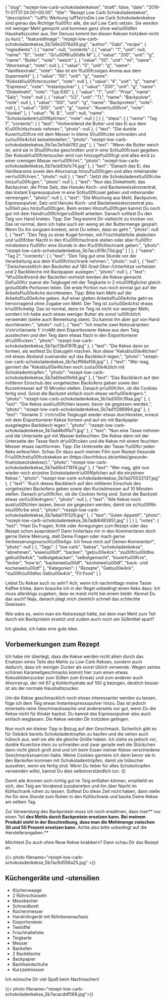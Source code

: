 {
    "slug": "rezept-low-carb-schokoladenkekse",
    "draft": false,
    "date": "2019-11-01T17:34:00+00:00",
    "title": "Rezept Low Carb Schokoladenkekse",
    "description": "\uff1c Werbung \uff1e\r\nDie Low Carb Schokoladenkekse sind genau das Richtige f\u00fcr alle, die auf Low Carb setzen. Sie werden mit weniger Mehl gemacht und kommen ganz ohne wei\u00dfen Haushaltszucker aus. Der Genuss kommt bei diesen Keksen trotzdem nicht zu kurz.",
    "featuredImage": "rezept-low-carb-schokoladenkekse_5b7a9e2076a59.jpg",
    "author": "Gabi",
    "recipe": {
        "ingredients": [
            {
                "name": null,
                "contents": [
                    {
                        "value": "1",
                        "unit": null,
                        "name": "Ei",
                        "note": "Gr\u00f6\u00dfe M"
                    },
                    {
                        "value": "200",
                        "unit": "g",
                        "name": "Butter",
                        "note": "weich"
                    },
                    {
                        "value": "50",
                        "unit": "ml",
                        "name": "Ahornsirup",
                        "note": null
                    },
                    {
                        "value": "5",
                        "unit": "g",
                        "name": "Vanilleextrakt",
                        "note": "das ist ein fl\u00fcssiges Aroma aus dem Supermarkt"
                    },
                    {
                        "value": "50",
                        "unit": "g",
                        "name": "Kokosbl\u00fctenzucker",
                        "note": null
                    },
                    {
                        "value": "4",
                        "unit": "g",
                        "name": "Espresso",
                        "note": "Instantpulver"
                    },
                    {
                        "value": "200",
                        "unit": "g",
                        "name": "Dinkelmehl",
                        "note": "Typ 630"
                    },
                    {
                        "value": "1",
                        "unit": "Prise",
                        "name": "Salz",
                        "note": null
                    },
                    {
                        "value": "1\/2",
                        "unit": "TL",
                        "name": "Backpulver",
                        "note": null
                    },
                    {
                        "value": "100",
                        "unit": "g",
                        "name": "Backprotein",
                        "note": null
                    },
                    {
                        "value": "200",
                        "unit": "g",
                        "name": "Kuvert\u00fcre",
                        "note": "dunkel"
                    },
                    {
                        "value": "N. B.",
                        "unit": null,
                        "name": "Schokoladentr\u00f6pfchen",
                        "note": null
                    }
                ]
            }
        ],
        "steps": [
            {
                "name": "Tag 1",
                "contents": [
                    {
                        "text": "Vorbereitend die Butter und das Ei aus dem K\u00fchlschrank nehmen.",
                        "photo": null
                    },
                    {
                        "text": "Die dunkle Kuvert\u00fcre mit dem Messer in kleine St\u00fccke schneiden und zun\u00e4chst beiseitestellen.",
                        "photo": "rezept-low-carb-schokoladenkekse_5b7ac3e5dd782.jpg"
                    },
                    {
                        "text": "Wenn die Butter weich ist, wird sie in St\u00fccke geschnitten und in eine Sch\u00fcssel gegeben. Der Kokosbl\u00fctenzucker wird nun hinzugef\u00fcgt und alles wird zu einer cremigen Masse verr\u00fchrt.",
                        "photo": "rezept-low-carb-schokoladenkekse_5b7acb83e1c74.jpg"
                    },
                    {
                        "text": "Danach das Ei, das Vanillearoma sowie den Ahornsirup hinzuf\u00fcgen und alles miteinander verr\u00fchren.",
                        "photo": null
                    },
                    {
                        "text": "Jetzt die Schokoladenst\u00fccke hinzuf\u00fcgen.",
                        "photo": null
                    },
                    {
                        "text": "Nun das Dinkelmehl, das Backpulver, die Prise Salz, das Hanuko Koch- und Backeiweisskonzentrat, das Instant Espressopulver in eine Sch\u00fcssel geben und miteinander vermengen.",
                        "photo": null
                    },
                    {
                        "text": "Die Mischung aus Mehl, Backpulver, Espressopulver, Salz und Hanuko Koch- und Backeiweisskonzentrat peu \u00e0 peu hinzuf\u00fcgen. Beim ersten Hinzuf\u00fcgen kannst Du noch gut mit dem Handr\u00fchrger\u00e4t arbeiten. Danach solltest Du den Teig von Hand kneten. Tipp: Der Teig kommt Dir vielleicht zu trocken vor. Das ist normal, denn ich habe auch ein wenig an der Buttermenge gespart. Wenn Du ihn sorgsam knetest, wirst Du sehen, dass es geht.",
                        "photo": null
                    },
                    {
                        "text": "Den Teig zu einer Kugel formen, mit Frischhaltefolie abdecken und \u00fcber Nacht in den K\u00fchschrank stellen oder aber f\u00fcr mindestens f\u00fcr eine Stunde in den K\u00fchlschrank geben.",
                        "photo": "rezept-low-carb-schokoladenkekse_5b7acc819c73d.jpg"
                    }
                ]
            },
            {
                "name": "Tag 2",
                "contents": [
                    {
                        "text": "Den Teig gut eine Stunde vor der Verarbeitung aus dem K\u00fchlschrank nehmen.",
                        "photo": null
                    },
                    {
                        "text": "Zwischenzeitlich den Backofen auf 180 Grad Ober-\/Unterhitze vorheizen und 2 Backbleche mit Backpapier auslegen.",
                        "photo": null
                    },
                    {
                        "text": "W\u00e4hrend der Backofen vorheizt werden die Kekse gemacht. Daf\u00fcr zuerst die Teigkugel mit der Teigkarte in 2 m\u00f6glichst gleich gro\u00dfe Portionen teilen. Die erste Portion nun noch einmal gut auf der Arbeitsfl\u00e4che durchkneten. Tipp: Bitte kein Mehl auf die Arbeitsfl\u00e4che geben. Auf einer glatten Arbeitsfl\u00e4che geht es hervorragend ohne Zugabe von Mehl. Der Teig ist zun\u00e4chst etwas kr\u00fcmelig. Das ist normal, denn im Teig ist nicht nur weniger Mehl, sondern ich habe auch etwas weniger Butter als sonst \u00fcblich verwendet (siehe auch Bemerkung oben). Du kannst ihn aber gut von Hand durchkneten.",
                        "photo": null
                    },
                    {
                        "text": "Ich mache zwei Keksvarianten: \r\n\r\nVariante 1: \r\nMit dem Eisportionierer Kekse aus dem Teig ausstechen und den Teig dann etwas flach in den Eisportionierer dr\u00fccken.",
                        "photo": "rezept-low-carb-schokoladenkekse_5b7acf3b41978.jpg"
                    },
                    {
                        "text": "Die Kekse dann so formen, als wolltest Du Eiskugeln machen. Nun diese \"Keksb\u00e4llchen\" mit etwas Abstand zueinander auf das Backblech legen.",
                        "photo": "rezept-low-carb-schokoladenkekse_5b7acff66ef56.jpg"
                    },
                    {
                        "text": "Wer mag, garniert die \"Keksb\u00e4llchen noch zus\u00e4tzlich mit Schokladentropfen.",
                        "photo": "rezept-low-carb-schokoladenkekse_5b7ad0ee0fe94.jpg"
                    },
                    {
                        "text": "Das Backblech auf den mittleren Einschub des vorgeheizten Backofens geben sowie den Kurzeitmesser auf 10 Minuten stellen. Danach pr\u00fcfen, ob die Cookies fertig sind. Sonst die Backzeit einfach noch etwas verl\u00e4ngern.",
                        "photo": "rezept-low-carb-schokoladenkekse_5b7ad300c19aa.jpg"
                    },
                    {
                        "text": "Die Kekse ausk\u00fchlen lassen, bevor sie gegessen werden.",
                        "photo": "rezept-low-carb-schokoladenkekse_5b7ad1f288994.jpg"
                    },
                    {
                        "text": "Variante 2: \r\n\r\nDie Teigkugel wieder etwas durchkneten, erneut mit dem Eisportionierer Kekse formen und auf ein mit Backpapier ausgelegtes Backblech legen.",
                        "photo": "rezept-low-carb-schokoladenkekse_5b7ad46d1fa71.jpg"
                    },
                    {
                        "text": "Nun eine Tasse nehmen und die Unterseite gut mit Wasser befeuchten. Die Kekse dann mit der Unterseite der Tasse flach dr\u00fccken und die Kekse mit einem feuchten Messer etwas nachformen. Tipp: Die Unterseite der Tasse f\u00fcr jeden Keks anfeuchten. Schau Dir dazu auch meinen Film zum Rezept Gesunde Fr\u00fchst\u00fcckskekse an (https:\/\/kochfokus.de\/artikel\/gesunde-fruehstueckskekse\/).",
                        "photo": "rezept-low-carb-schokoladenkekse_5b7ad5b471974.jpg"
                    },
                    {
                        "text": "Wer mag, gibt nun wieder noch einzelne Schokoladentr\u00f6pfchen auf die einzelnen Kekse.",
                        "photo": "rezept-low-carb-schokoladenkekse_5b7ad70022137.jpg"
                    },
                    {
                        "text": "Auch dieses Backblech auf den mittleren Einschub des vorgeheizten Backofens geben sowie den Kurzeitmesser auf 10 Minuten stellen. Danach pr\u00fcfen, ob die Cookies fertig sind. Sonst die Backzeit etwas verl\u00e4ngern.",
                        "photo": null
                    },
                    {
                        "text": "Alle Kekse noch ausk\u00fchlen lassen, bevor sie gegessen werden, damit sie sch\u00f6n m\u00fcrbe sind.",
                        "photo": "rezept-low-carb-schokoladenkekse_5b7ada011f329.jpg"
                    },
                    {
                        "text": "Guten Appetit!",
                        "photo": "rezept-low-carb-schokoladenkekse_5b7adb6483951.jpg"
                    }
                ]
            }
        ],
        "notes": {
            "text": "Hast Du Fragen, Kritik oder Anregungen zum Rezept oder das Rezept schon ausprobiert? Dann hinterlass mir in den Kommentaren doch gerne Deine Meinung, stell Deine Fragen oder mach gerne Verbesserungsvorschl\u00e4ge. Ich freue mich auf Deinen Kommentar!",
            "photo": null
        }
    },
    "Tags": [
        "low carb",
        "kekse",
        "schokoladenkekse",
        "abnehmen",
        "eiwei\u00df",
        "backen",
        "geb\u00e4ck",
        "s\u00fc\u00dfes geb\u00e4ck",
        "selbstgebacken",
        "selbstgemacht",
        "kuvert\u00fcre",
        "lecker",
        "how to",
        "backeiwei\u00df",
        "kocheiwei\u00df",
        "back- und kocheiwei\u00df"
    ],
    "Kategorien": [
        "Rezepte",
        "Geb\u00e4ck",
        "s\u00fc\u00dfes Geb\u00e4ck",
        "Fit Food"
    ]
}

Liebst Du Kekse auch so sehr? Ach, wenn ich nachmittags meine Tasse Kaffee trinke, dann brauche ich in der Regel unbedingt einen Keks dazu. Ich muss allerdings zugeben, dass es meist nicht bei einem bleibt. Kennst Du das auch? Naja, danach plagt mich ziemlich schnell das schlechte Gewissen. 

Wie wäre es, wenn man ein Keksrezept hätte, bei dem man Mehl zum Teil durch ein Backprotein ersetzt und zudem auch noch am Süßmittel spart?

Ich glaube, ich habe eine gute Idee.

## Vorbemerkungen zum Rezept

Ich habe mir überlegt, dass die Kekse werden  nicht allein durch das Ersetzen eines Teils des Mehls zu Low Carb Keksen, sondern auch dadurch, dass ich weniger Zucker als sonst üblich verwende. Wegen seines schönen Karamellgeschmacks kommt hier zum einen etwas  Kokosblütenzucker zum Süßen zum Einsatz und zum anderen auch Ahornsirup, der mit 67 g Kohlenhydrate auf 100 g bezogen, deutlich besser ist als der normale Haushaltszucker.

Um die Kekse geschmacklich noch etwas interessanter werden zu lassen, füge ich dem Teig etwas Instantespressopulver hinzu. Das ist jedoch einerseits reine Geschmackssache und andererseits nur gut, wenn Du die Kekse nicht für Kinder backst. Du kannst das Espressopulver also auch einfach weglassen. Die Kekse werden Dir trotzdem gelingen.

Nun noch ein kleiner Tipp in Bezug auf den Geschmack. Sicherlich gibt es für Gebäck bereits Schokoladentropfen zu kaufen und die sehen auch hübsch aus, weil sie alle die gleiche Größe haben. Ich ziehe es jedoch vor, dunkle Kuvertüre klein zu schneiden und zwar gerade weil die Stückchen dann nicht gleich groß sind und ich beim Essen meiner Kekse verschiedene Geschmacksnuancen habe. Meine Cookies garniere ich dann bevor sie in den Backofen kommen mit Schokoladentröpfen, damit sie hübscher aussehen, wenn sie fertig sind. Wenn Du lieber für alles Schokotropfen verwenden willst, kannst Du dies selbstverständlich tun. 😉

Damit alle Aromen sich richtig gut im Teig entfalten können, empfiehlt es sich, den Teig am Vorabend zuzubereiten und ihn über Nacht im Kühlschrank ruhen zu lassen. Solltest Du diese Zeit nicht haben, dann stelle ihn für eine Stunde zum Ruhen in den Kühlschrank und backe Deine Kekse am selben Tag.

Zur Verwendung des Backprotein muss ich noch erwähnen, dass man** nur einen Teil **des Mehls durch Backprotein ersetzen kann. Bei meinem Produkt steht in der Beschreibung, dass man die Mehlmenge zwischen 30 und 50 Prozent ersetzen kann.** Achte also bitte unbedingt auf die Herstellerangaben.**

Möchtest Du auch ohne Reue Kekse knabbern? Dann schau Dir das Rezept an.

{{< photo filename="rezept-low-carb-schokoladenkekse_5b7ac6d556a25.jpg" >}}


## Küchengeräte und -utensilien

- Küchenwaage
- 2 Rührschüsseln
- Messbecher
- Schneidbrett
- Küchenmesser
- Handrührgerät mit Rührbesenaufsatz
- Eisportionierer
- Teelöffel
- Frischhaltefolie
- Teigkarte
- Messer
- Backofen
- 2 Backbleche
- Backpapier
- Backhandschuhe
- Kurzzeitmesser

Ich wünsche Dir viel Spaß beim Nachmachen!

{{< photo filename="rezept-low-carb-schokoladenkekse_5b7acacddf568.jpg">}}